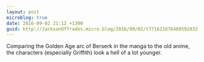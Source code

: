 ```yaml
---
layout: post
microblog: true
date: 2016-09-02 21:12 +1300
guid: http://JacksonOfTrades.micro.blog/2016/09/02/t771621876489592832.html
---
```

Comparing the Golden Age arc of Berserk in the manga to the old anime, the characters (especially Griffith) look a hell of a lot younger.
